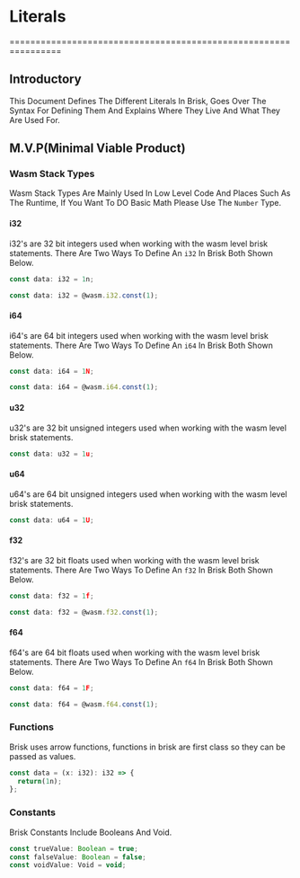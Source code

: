 # Literals
================================================================

## Introductory
This Document Defines The Different Literals In Brisk, Goes Over The Syntax For Defining Them And Explains Where They Live And What They Are Used For.

## M.V.P(Minimal Viable Product)
### Wasm Stack Types
Wasm Stack Types Are Mainly Used In Low Level Code And Places Such As The Runtime, If You Want To DO Basic Math Please Use The `Number` Type.
#### i32
i32's are 32 bit integers used when working with the wasm level brisk statements. There Are Two Ways To Define An `i32` In Brisk Both Shown Below.
```ts
const data: i32 = 1n;
```
```ts
const data: i32 = @wasm.i32.const(1);
```
#### i64
i64's are 64 bit integers used when working with the wasm level brisk statements. There Are Two Ways To Define An `i64` In Brisk Both Shown Below.
```ts
const data: i64 = 1N;
```
```ts
const data: i64 = @wasm.i64.const(1);
```
#### u32
u32's are 32 bit unsigned integers used when working with the wasm level brisk statements.
```ts
const data: u32 = 1u;
```
#### u64
u64's are 64 bit unsigned integers used when working with the wasm level brisk statements.
```ts
const data: u64 = 1U;
```
#### f32
f32's are 32 bit floats used when working with the wasm level brisk statements. There Are Two Ways To Define An `f32` In Brisk Both Shown Below.
```ts
const data: f32 = 1f;
```
```ts
const data: f32 = @wasm.f32.const(1);
```
#### f64
f64's are 64 bit floats used when working with the wasm level brisk statements. There Are Two Ways To Define An `f64` In Brisk Both Shown Below.
```ts
const data: f64 = 1F;
```
```ts
const data: f64 = @wasm.f64.const(1);
```

### Functions
Brisk uses arrow functions, functions in brisk are first class so they can be passed as values.
```ts
const data = (x: i32): i32 => {
  return(1n);
};
```

### Constants
Brisk Constants Include Booleans And Void.
```ts
const trueValue: Boolean = true;
const falseValue: Boolean = false;
const voidValue: Void = void;
```